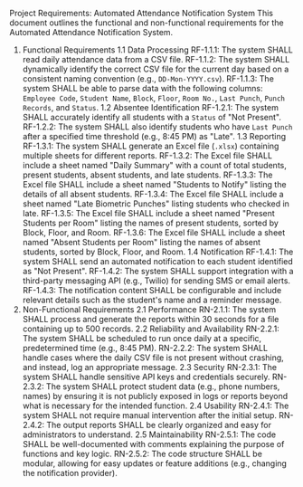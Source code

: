  Project Requirements: Automated Attendance Notification System
This document outlines the functional and non-functional requirements for the Automated Attendance Notification System.

1. Functional Requirements
1.1 Data Processing
RF-1.1.1: The system SHALL read daily attendance data from a CSV file.
RF-1.1.2: The system SHALL dynamically identify the correct CSV file for the current day based on a consistent naming convention (e.g., `DD-Mon-YYYY.csv`).
RF-1.1.3: The system SHALL be able to parse data with the following columns: `Employee Code`, `Student Name`, `Block`, `Floor`, `Room No.`, `Last Punch`, `Punch Records`, and `Status`.
1.2 Absentee Identification
RF-1.2.1: The system SHALL accurately identify all students with a `Status` of "Not Present".
RF-1.2.2: The system SHALL also identify students who have `Last Punch` after a specified time threshold (e.g., 8:45 PM) as "Late".
1.3 Reporting
RF-1.3.1: The system SHALL generate an Excel file (`.xlsx`) containing multiple sheets for different reports.
RF-1.3.2: The Excel file SHALL include a sheet named "Daily Summary" with a count of total students, present students, absent students, and late students.
RF-1.3.3: The Excel file SHALL include a sheet named "Students to Notify" listing the details of all absent students.
RF-1.3.4: The Excel file SHALL include a sheet named "Late Biometric Punches" listing students who checked in late.
RF-1.3.5: The Excel file SHALL include a sheet named "Present Students per Room" listing the names of present students, sorted by Block, Floor, and Room.
RF-1.3.6: The Excel file SHALL include a sheet named "Absent Students per Room" listing the names of absent students, sorted by Block, Floor, and Room.
1.4 Notification
RF-1.4.1: The system SHALL send an automated notification to each student identified as "Not Present".
RF-1.4.2: The system SHALL support integration with a third-party messaging API (e.g., Twilio) for sending SMS or email alerts.
RF-1.4.3: The notification content SHALL be configurable and include relevant details such as the student's name and a reminder message.
2. Non-Functional Requirements
2.1 Performance
RN-2.1.1: The system SHALL process and generate the reports within 30 seconds for a file containing up to 500 records.
2.2 Reliability and Availability
RN-2.2.1: The system SHALL be scheduled to run once daily at a specific, predetermined time (e.g., 8:45 PM).
RN-2.2.2: The system SHALL handle cases where the daily CSV file is not present without crashing, and instead, log an appropriate message.
2.3 Security
RN-2.3.1: The system SHALL handle sensitive API keys and credentials securely.
RN-2.3.2: The system SHALL protect student data (e.g., phone numbers, names) by ensuring it is not publicly exposed in logs or reports beyond what is necessary for the intended function.
2.4 Usability
RN-2.4.1: The system SHALL not require manual intervention after the initial setup.
RN-2.4.2: The output reports SHALL be clearly organized and easy for administrators to understand.
2.5 Maintainability
RN-2.5.1: The code SHALL be well-documented with comments explaining the purpose of functions and key logic.
RN-2.5.2: The code structure SHALL be modular, allowing for easy updates or feature additions (e.g., changing the notification provider).
